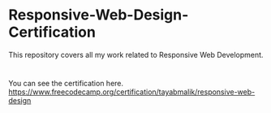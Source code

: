 # Responsive-Web-Design-Certification
This repository covers all my work related to Responsive Web Development.
#
You can see the certification here. https://www.freecodecamp.org/certification/tayabmalik/responsive-web-design
